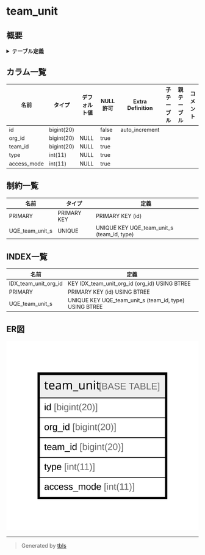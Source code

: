 # team_unit

## 概要

<details>
<summary><strong>テーブル定義</strong></summary>

```sql
CREATE TABLE `team_unit` (
  `id` bigint(20) NOT NULL AUTO_INCREMENT,
  `org_id` bigint(20) DEFAULT NULL,
  `team_id` bigint(20) DEFAULT NULL,
  `type` int(11) DEFAULT NULL,
  `access_mode` int(11) DEFAULT NULL,
  PRIMARY KEY (`id`),
  UNIQUE KEY `UQE_team_unit_s` (`team_id`,`type`),
  KEY `IDX_team_unit_org_id` (`org_id`)
) ENGINE=InnoDB DEFAULT CHARSET=utf8mb4 ROW_FORMAT=DYNAMIC
```

</details>

## カラム一覧

| 名前          | タイプ        | デフォルト値       | NULL許可   | Extra Definition | 子テーブル      | 親テーブル      | コメント     |
| ----------- | ---------- | ------------ | -------- | ---------------- | ---------- | ---------- | -------- |
| id          | bigint(20) |              | false    | auto_increment   |            |            |          |
| org_id      | bigint(20) | NULL         | true     |                  |            |            |          |
| team_id     | bigint(20) | NULL         | true     |                  |            |            |          |
| type        | int(11)    | NULL         | true     |                  |            |            |          |
| access_mode | int(11)    | NULL         | true     |                  |            |            |          |

## 制約一覧

| 名前              | タイプ         | 定義                                         |
| --------------- | ----------- | ------------------------------------------ |
| PRIMARY         | PRIMARY KEY | PRIMARY KEY (id)                           |
| UQE_team_unit_s | UNIQUE      | UNIQUE KEY UQE_team_unit_s (team_id, type) |

## INDEX一覧

| 名前                   | 定義                                                     |
| -------------------- | ------------------------------------------------------ |
| IDX_team_unit_org_id | KEY IDX_team_unit_org_id (org_id) USING BTREE          |
| PRIMARY              | PRIMARY KEY (id) USING BTREE                           |
| UQE_team_unit_s      | UNIQUE KEY UQE_team_unit_s (team_id, type) USING BTREE |

## ER図

![er](team_unit.svg)

---

> Generated by [tbls](https://github.com/k1LoW/tbls)
